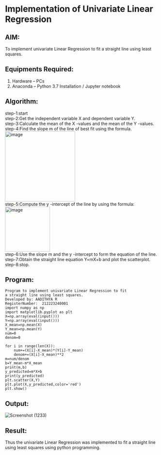 # Implementation of Univariate Linear Regression
## AIM:
To implement univariate Linear Regression to fit a straight line using least squares.

## Equipments Required:
1. Hardware – PCs
2. Anaconda – Python 3.7 Installation / Jupyter notebook

## Algorithm:
step-1:start
<br>step-2:Get the independent variable X and dependent variable Y.
<br>step-3:Calculate the mean of the X -values and the mean of the Y -values.
<br>step-4:Find the slope m of the line of best fit using the formula. <br>
<img width="231" alt="image" src="https://user-images.githubusercontent.com/93026020/192078527-b3b5ee3e-992f-46c4-865b-3b7ce4ac54ad.png">
<br>step-5:Compute the y -intercept of the line by using the formula:<br>
<img width="148" alt="image" src="https://user-images.githubusercontent.com/93026020/192078545-79d70b90-7e9d-4b85-9f8b-9d7548a4c5a4.png">
<br>step-6:Use the slope m and the y -intercept to form the equation of the line.
<br>step-7:Obtain the straight line equation Y=mX+b and plot the scatterplot.
<br>step-8:stop.
## Program:
```
Program to implement univariate Linear Regression to fit
a straight line using least squares.
Developed by: AADITHYA R
RegisterNumber:  212223240001
import numpy as np
import matplotlib.pyplot as plt
X=np.array(eval(input()))
Y=np.array(eval(input()))
X_mean=np.mean(X)
Y_mean=np.mean(Y)
num=0
denom=0
```
```
for i in range(len(X)):
    num+=(X[i]-X_mean)*(Y[i]-Y_mean)
    denom+=(X[i]-X_mean)**2
m=num/denom
b=Y_mean-m*X_mean
print(m,b)
y_predicted=m*X+b
print(y_predicted)
plt.scatter(X,Y)
plt.plot(X,y_predicted,color='red')
plt.show()
```
## Output:

![Screenshot (1233)](https://github.com/VARSHINI22009118/Find-the-best-fit-line-using-Least-Squares-Method/assets/119401150/3a23debe-5569-4aad-be5c-adcbb55367f3)

## Result:
Thus the univariate Linear Regression was implemented to fit a straight line using least squares using python programming.
